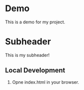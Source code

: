 # Demo

This is a demo for my project.

# Subheader

This is my subheader!

## Local Development

1. Opne index.html in your browser.